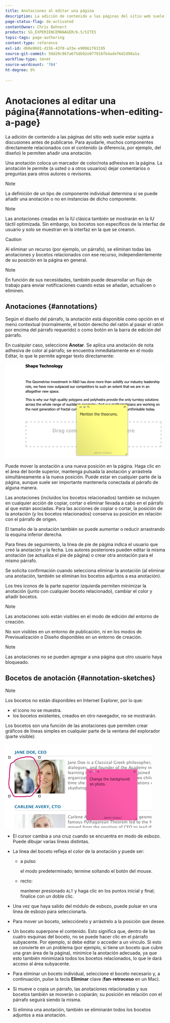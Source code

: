 ```yaml
---
title: Anotaciones al editar una página
description: La adición de contenido a las páginas del sitio web suele estar sujeta a discusiones antes de publicarse. Para ayudarle, muchos componentes directamente relacionados con el contenido le permiten añadir una anotación.
page-status-flag: de-activated
contentOwner: Chris Bohnert
products: SG_EXPERIENCEMANAGER/6.5/SITES
topic-tags: page-authoring
content-type: reference
exl-id: d60e9601-d15b-4378-a33e-e90961f63195
source-git-commit: 50d29c967a675db92e077916fb4adef6d2d98a1a
workflow-type: tm+mt
source-wordcount: '764'
ht-degree: 8%

---
```


# Anotaciones al editar una página{#annotations-when-editing-a-page}

La adición de contenido a las páginas del sitio web suele estar sujeta a discusiones antes de publicarse. Para ayudarle, muchos componentes directamente relacionados con el contenido (a diferencia, por ejemplo, del diseño) le permiten añadir una anotación.

Una anotación coloca un marcador de color/nota adhesiva en la página. La anotación le permite (a usted o a otros usuarios) dejar comentarios o preguntas para otros autores o revisores.

>[!NOTE]
>
>La definición de un tipo de componente individual determina si se puede añadir una anotación o no en instancias de dicho componente.

>[!NOTE]
>
>Las anotaciones creadas en la IU clásica también se mostrarán en la IU táctil optimizada. Sin embargo, los bocetos son específicos de la interfaz de usuario y solo se muestran en la interfaz en la que se crearon.

>[!CAUTION]
>
>Al eliminar un recurso (por ejemplo, un párrafo), se eliminan todas las anotaciones y bocetos relacionados con ese recurso, independientemente de su posición en la página en general.

>[!NOTE]
>
>En función de sus necesidades, también puede desarrollar un flujo de trabajo para enviar notificaciones cuando estas se añadan, actualicen o eliminen.

## Anotaciones {#annotations}

Según el diseño del párrafo, la anotación está disponible como opción en el menú contextual (normalmente, el botón derecho del ratón al pasar el ratón por encima del párrafo requerido) o como botón en la barra de edición del párrafo.

En cualquier caso, seleccione **Anotar**. Se aplica una anotación de nota adhesiva de color al párrafo; se encuentra inmediatamente en el modo Editar, lo que le permite agregar texto directamente:

![chlimage_1-137](assets/chlimage_1-137.png)

Puede mover la anotación a una nueva posición en la página. Haga clic en el área del borde superior, mantenga pulsada la anotación y arrástrela simultáneamente a la nueva posición. Puede estar en cualquier parte de la página, aunque suele ser importante mantenerla conectada al párrafo de alguna manera.

Las anotaciones (incluidos los bocetos relacionados) también se incluyen en cualquier acción de copiar, cortar o eliminar llevada a cabo en el párrafo al que están asociadas. Para las acciones de copiar o cortar, la posición de la anotación (y los bocetos relacionados) conserva su posición en relación con el párrafo de origen.

El tamaño de la anotación también se puede aumentar o reducir arrastrando la esquina inferior derecha.

Para fines de seguimiento, la línea de pie de página indica el usuario que creó la anotación y la fecha. Los autores posteriores pueden editar la misma anotación (se actualiza el pie de página) o crear otra anotación para el mismo párrafo.

Se solicita confirmación cuando selecciona eliminar la anotación (al eliminar una anotación, también se eliminan los bocetos adjuntos a esa anotación).

Los tres iconos de la parte superior izquierda permiten minimizar la anotación (junto con cualquier boceto relacionado), cambiar el color y añadir bocetos.

>[!NOTE]
>
>Las anotaciones solo están visibles en el modo de edición del entorno de creación.
>
>No son visibles en un entorno de publicación, ni en los modos de Previsualización o Diseño disponibles en un entorno de creación.

>[!NOTE]
>
>Las anotaciones no se pueden agregar a una página que otro usuario haya bloqueado.

## Bocetos de anotación {#annotation-sketches}

>[!NOTE]
>
>Los bocetos no están disponibles en Internet Explorer, por lo que:
>
>* el icono no se muestra.
>* los bocetos existentes, creados en otro navegador, no se mostrarán.
>

Los bocetos son una función de las anotaciones que permiten crear gráficos de líneas simples en cualquier parte de la ventana del explorador (parte visible):

![chlimage_1-138](assets/chlimage_1-138.png)

* El cursor cambia a una cruz cuando se encuentra en modo de esbozo. Puede dibujar varias líneas distintas.
* La línea del boceto refleja el color de la anotación y puede ser:

   * a pulso

     el modo predeterminado; termine soltando el botón del mouse.

   * recto:

     mantener presionado `ALT` y haga clic en los puntos inicial y final; finalice con un doble clic.

* Una vez que haya salido del módulo de esbozo, puede pulsar en una línea de esbozo para seleccionarla.
* Para mover un boceto, selecciónelo y arrástrelo a la posición que desee.
* Un boceto superpone el contenido. Esto significa que, dentro de las cuatro esquinas del boceto, no se puede hacer clic en el párrafo subyacente. Por ejemplo, si debe editar o acceder a un vínculo. Si esto se convierte en un problema (por ejemplo, si tiene un boceto que cubre una gran área de la página), minimice la anotación adecuada, ya que esto también minimizará todos los bocetos relacionados, lo que le dará acceso al área subyacente.
* Para eliminar un boceto individual, seleccione el boceto necesario y, a continuación, pulse la tecla **Eliminar** clave (**fan**-**retroceso** en un Mac).

* Si mueve o copia un párrafo, las anotaciones relacionadas y sus bocetos también se moverán o copiarán; su posición en relación con el párrafo seguirá siendo la misma.
* Si elimina una anotación, también se eliminarán todos los bocetos adjuntos a esa anotación.
